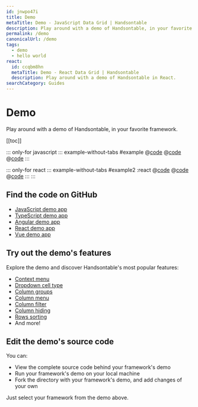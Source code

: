 ```yaml
---
id: jnwpo47i
title: Demo
metaTitle: Demo - JavaScript Data Grid | Handsontable
description: Play around with a demo of Handsontable, in your favorite framework.
permalink: /demo
canonicalUrl: /demo
tags:
  - demo
  - hello world
react:
  id: ccqbm8hn
  metaTitle: Demo - React Data Grid | Handsontable
  description: Play around with a demo of Handsontable in React.
searchCategory: Guides
---
```


# Demo

Play around with a demo of Handsontable, in your favorite framework.

[[toc]]

::: only-for javascript
::: example-without-tabs #example
@[code](@/content/guides/getting-started/demo/example.html)
@[code](@/content/guides/getting-started/demo/example.css)
@[code](@/content/guides/getting-started/demo/example.js)
:::


::: only-for react
::: example-without-tabs #example2 :react
@[code](@/content/guides/getting-started/demo/example2)
@[code](@/content/guides/getting-started/demo/example2.css)
@[code](@/content/guides/getting-started/demo/example2.js)
:::
:::

## Find the code on GitHub

- [JavaScript demo app](https://github.com/handsontable/handsontable/tree/prod-docs/14.1/examples/14.1.0/docs/js/demo/)
- [TypeScript demo app](https://github.com/handsontable/handsontable/tree/prod-docs/14.1/examples/14.1.0/docs/ts/demo/)
- [Angular demo app](https://github.com/handsontable/handsontable/tree/prod-docs/14.1/examples/14.1.0/docs/angular/demo/)
- [React demo app](https://github.com/handsontable/handsontable/tree/prod-docs/14.1/examples/14.1.0/docs/react/demo/)
- [Vue demo app](https://github.com/handsontable/handsontable/tree/prod-docs/14.1/examples/14.1.0/docs/vue/demo/)

## Try out the demo's features

Explore the demo and discover Handsontable's most popular features:

- [Context menu](@/guides/accessories-and-menus/context-menu.md)
- [Dropdown cell type](@/guides/cell-types/dropdown-cell-type.md)
- [Column groups](@/guides/columns/column-groups.md)
- [Column menu](@/guides/columns/column-menu.md)
- [Column filter](@/guides/columns/column-filter.md)
- [Column hiding](@/guides/columns/column-hiding.md)
- [Rows sorting](@/guides/rows/rows-sorting.md)
- And more!

## Edit the demo's source code

You can:
- View the complete source code behind your framework's demo
- Run your framework's demo on your local machine
- Fork the directory with your framework's demo, and add changes of your own

Just select your framework from the demo above.
